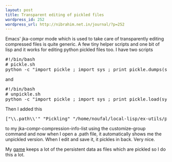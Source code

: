 ```yaml
--- 
layout: post
title: Transparent editing of pickled files
wordpress_id: 252
wordpress_url: http://nibrahim.net.in/journal/?p=252
---
```

Emacs' jka-compr mode which is used to take care of transparently editing compressed files is quite generic. A few tiny helper scripts and one bit of lisp and it works for editing python pickled files too. 
I have two scripts
<pre>
#!/bin/bash
# pickle.sh
python -c "import pickle ; import sys ; print pickle.dumps(sys.stdin.read())"
</pre>
and
<pre>
#!/bin/bash
# unpickle.sh
python -c "import pickle ; import sys ; print pickle.load(sys.stdin)"
</pre>

Then I added this
<pre>
["\\.path\\'" "Pickling" "/home/noufal/local-lisp/ex-utils/pickle.sh" nil "Unpickling" "/home/noufal/local-lisp/ex-utils/unpickle.sh" nil nil nil ""]
</pre>
to my jka-compr-compression-info-list using the customize-group command and now when I open a .path file, it automatically shows me the unpickled version. When I edit and save it, it pickles in back. Very nice. 

My <a href="http://github.com/nibrahim/Xenon-Retroblast/tree/master">game</a> keeps a lot of the persistent data as files which are pickled so I do this a lot. 
